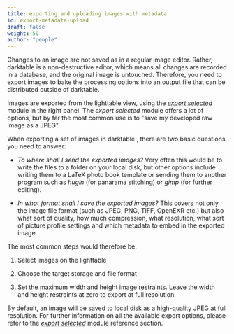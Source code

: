 ```yaml
---
title: exporting and uploading images with metadata
id: export-metadata-upload
draft: false
weight: 50
author: "people"
---
```


Changes to an image are not saved as in a regular image editor. Rather, darktable is a non-destructive editor, which means all changes are recorded in a database, and the original image is untouched. Therefore, you need to export images to bake the processing options into an output file that can be distributed outside of darktable.

Images are exported from the lighttable view, using the [_export selected_](../../module-reference/utility-modules/lighttable/export-selected.md) module in the right panel. The _export selected_ module offers a lot of options, but by far the most common use is to "save my developed raw image as a JPEG".

When exporting a set of images in darktable , there are two basic questions you need to answer:

- _To where shall I send the exported images?_ Very often this would be to write the files to a folder on your local disk, but other options include writing them to a LaTeX photo book template or sending them to another program such as _hugin_ (for panarama stitching) or _gimp_ (for further editing).

- _In what format shall I save the exported images?_ This covers not only the image file format (such as JPEG, PNG, TIFF, OpenEXR etc.) but also what sort of quality, how much compression, what resolution, what sort of picture profile settings and which metadata to embed in the exported image.

The most common steps would therefore be:

1.  Select images on the lighttable

2.  Choose the target storage and file format

3.  Set the maximum width and height image restraints. Leave the width and height restraints at zero to export at full resolution.

By default, an image will be saved to local disk as a high-quality JPEG at full resolution. For further information on all the available export options, please refer to the [_export selected_](../../module-reference/utility-modules/lighttable/export-selected.md) module reference section.
